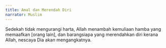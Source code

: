 ```yaml
---
title: Amal dan Merendah Diri
narrator: Muslim
---
```


Sedekah tidak mengurangi harta, Allah menambah kemuliaan hamba yang memaafkan [orang lain], dan barangsiapa yang merendahkan diri kerana Allah, nescaya Dia akan mengangkatnya.
